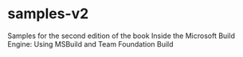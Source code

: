 samples-v2
==========

Samples for the second edition of the book Inside the Microsoft Build Engine: Using MSBuild and Team Foundation Build